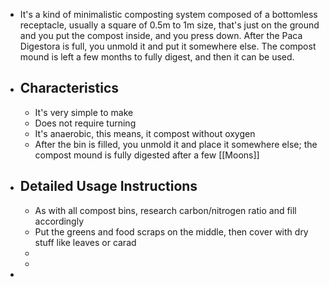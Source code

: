 - It's a kind of minimalistic composting system composed of a bottomless receptacle, usually a square of 0.5m to 1m size, that's just on the ground and you put the compost inside, and you press down. After the Paca Digestora is full, you unmold it and put it somewhere else. The compost mound is left a few months to fully digest, and then it can be used.
- ## Characteristics
	- It's very simple to make
	- Does not require turning
	- It's anaerobic, this means, it compost without oxygen
	- After the bin is filled, you unmold it and place it somewhere else; the compost mound is fully digested after a few [[Moons]]
- ## Detailed Usage Instructions
	- As with all compost bins, research carbon/nitrogen ratio and fill accordingly
	- Put the greens and food scraps on the middle, then cover with dry stuff like leaves or carad
	-
	-
-